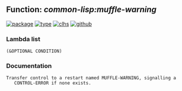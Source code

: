 ## Function: ***common-lisp:muffle-warning***
[![package](https://img.shields.io/badge/Package-COMMON--LISP-5f9ea0.svg?style=social&colorA=999999)](../) [![type](https://img.shields.io/badge/Type-Function-5f9ea0.svg?style=social&colorA=999999)](../#function) [![clhs](https://img.shields.io/badge/CLHS-MUFFLE--WARNING-5f9ea0.svg?style=social&colorA=999999)](http://www.lispworks.com/documentation/HyperSpec/Body/a_muffle.htm) [![github](https://img.shields.io/badge/GitHub-View_the_source-5f9ea0.svg?style=social&colorA=999999&logo=github)](https://github.com/sbcl/sbcl/blob/master/src/code/condition.lisp/) 
### Lambda list
```
(&OPTIONAL CONDITION)
```
### Documentation
```
Transfer control to a restart named MUFFLE-WARNING, signalling a
   CONTROL-ERROR if none exists.
```
